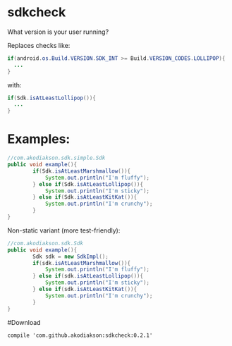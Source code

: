 # sdkcheck
What version is your user running?

Replaces checks like: 

```java
if(android.os.Build.VERSION.SDK_INT >= Build.VERSION_CODES.LOLLIPOP){
  ...
}
```

with:

```java
if(Sdk.isAtLeastLollipop()){
  ...
}
```

# Examples:

```java
//com.akodiakson.sdk.simple.Sdk
public void example(){
        if(Sdk.isAtLeastMarshmallow()){
            System.out.println("I'm fluffy");
        } else if(Sdk.isAtLeastLollipop()){
            System.out.println("I'm sticky");
        } else if(Sdk.isAtLeastKitKat()){
            System.out.println("I'm crunchy");
        }
}
```

Non-static variant (more test-friendly):
```java
//com.akodiakson.sdk.Sdk
public void example(){
        Sdk sdk = new SdkImpl();
        if(sdk.isAtLeastMarshmallow()){
            System.out.println("I'm fluffy");
        } else if(sdk.isAtLeastLollipop()){
            System.out.println("I'm sticky");
        } else if(sdk.isAtLeastKitKat()){
            System.out.println("I'm crunchy");
        }
}
```

#Download

```
compile 'com.github.akodiakson:sdkcheck:0.2.1'
```

